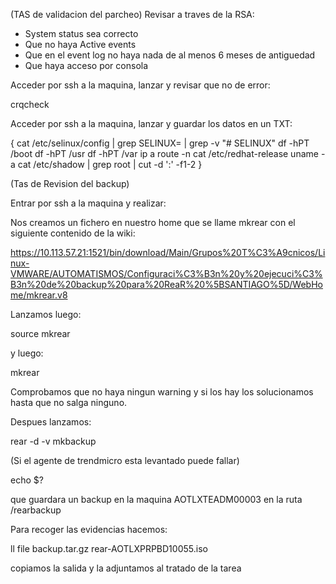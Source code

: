 (TAS de validacion del parcheo)
Revisar a traves de la RSA: 

- System status sea correcto
- Que no haya Active events
- Que en el event log no haya nada de al menos 6 meses de antiguedad
- Que haya acceso por consola

Acceder por ssh a la maquina, lanzar y revisar que no de error:

crqcheck

Acceder por ssh a la maquina, lanzar y guardar los datos en un TXT:

{
cat /etc/selinux/config | grep SELINUX= | grep -v "# SELINUX"
df -hPT /boot
df -hPT /usr
df -hPT /var
ip a
route -n
cat /etc/redhat-release
uname -a
cat /etc/shadow | grep root | cut -d ':' -f1-2 
}

(Tas de Revision del backup)

Entrar por ssh a la maquina y realizar:

Nos creamos un fichero en nuestro home que se llame mkrear con el siguiente contenido de la wiki:

https://10.113.57.21:1521/bin/download/Main/Grupos%20T%C3%A9cnicos/Linux-VMWARE/AUTOMATISMOS/Configuraci%C3%B3n%20y%20ejecuci%C3%B3n%20de%20backup%20para%20ReaR%20%5BSANTIAGO%5D/WebHome/mkrear.v8

Lanzamos luego:

source mkrear

y luego:

mkrear

Comprobamos que no haya ningun warning y si los hay los solucionamos hasta que no salga ninguno.

Despues lanzamos:

rear -d -v mkbackup

(Si el agente de trendmicro esta levantado puede fallar)

echo $?

que guardara un backup en la maquina AOTLXTEADM00003 en la ruta /rearbackup

Para recoger las evidencias hacemos:

ll
file backup.tar.gz rear-AOTLXPRPBD10055.iso

copiamos la salida y la adjuntamos al tratado de la tarea




